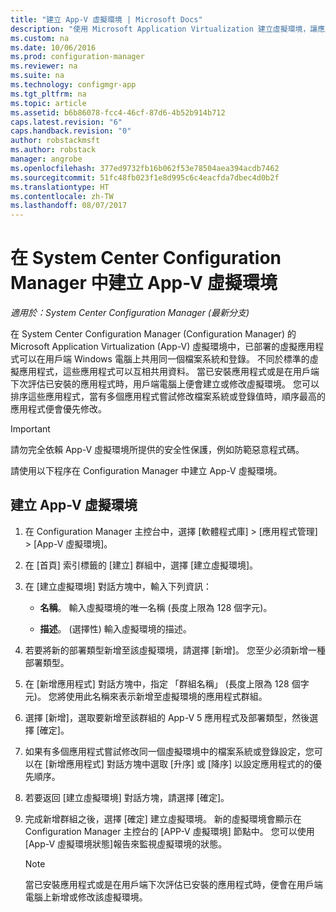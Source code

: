 ```yaml
---
title: "建立 App-V 虛擬環境 | Microsoft Docs"
description: "使用 Microsoft Application Virtualization 建立虛擬環境，讓應用程式可以彼此共用資料。"
ms.custom: na
ms.date: 10/06/2016
ms.prod: configuration-manager
ms.reviewer: na
ms.suite: na
ms.technology: configmgr-app
ms.tgt_pltfrm: na
ms.topic: article
ms.assetid: b6b86078-fcc4-46cf-87d6-4b52b914b712
caps.latest.revision: "6"
caps.handback.revision: "0"
author: robstackmsft
ms.author: robstack
manager: angrobe
ms.openlocfilehash: 377ed9732fb16b062f53e78504aea394acdb7462
ms.sourcegitcommit: 51fc48fb023f1e8d995c6c4eacfda7dbec4d0b2f
ms.translationtype: HT
ms.contentlocale: zh-TW
ms.lasthandoff: 08/07/2017
---
```

# <a name="create-app-v-virtual-environments-in-system-center-configuration-manager"></a>在 System Center Configuration Manager 中建立 App-V 虛擬環境

*適用於：System Center Configuration Manager (最新分支)*

在 System Center Configuration Manager (Configuration Manager) 的 Microsoft Application Virtualization (App-V) 虛擬環境中，已部署的虛擬應用程式可以在用戶端 Windows 電腦上共用同一個檔案系統和登錄。 不同於標準的虛擬應用程式，這些應用程式可以互相共用資料。 當已安裝應用程式或是在用戶端下次評估已安裝的應用程式時，用戶端電腦上便會建立或修改虛擬環境。 您可以排序這些應用程式，當有多個應用程式嘗試修改檔案系統或登錄值時，順序最高的應用程式便會優先修改。  

> [!IMPORTANT]  
>  請勿完全依賴 App-V 虛擬環境所提供的安全性保護，例如防範惡意程式碼。  

 請使用以下程序在 Configuration Manager 中建立 App-V 虛擬環境。  

## <a name="create-an-app-v-virtual-environment"></a>建立 App-V 虛擬環境  

1.  在 Configuration Manager 主控台中，選擇 [軟體程式庫] > [應用程式管理] > [App-V 虛擬環境]。  

3.  在 [首頁] 索引標籤的 [建立] 群組中，選擇 [建立虛擬環境]。  

4.  在 [建立虛擬環境] 對話方塊中，輸入下列資訊：  

    -   **名稱**。  輸入虛擬環境的唯一名稱 (長度上限為 128 個字元)。  

    -   **描述**。 (選擇性) 輸入虛擬環境的描述。  

5.  若要將新的部署類型新增至該虛擬環境，請選擇 [新增]。 您至少必須新增一種部署類型。  

6.  在 [新增應用程式] 對話方塊中，指定 「群組名稱」 (長度上限為 128 個字元)。 您將使用此名稱來表示新增至虛擬環境的應用程式群組。  

7.  選擇 [新增]，選取要新增至該群組的 App-V 5 應用程式及部署類型，然後選擇 [確定]。  

8.  如果有多個應用程式嘗試修改同一個虛擬環境中的檔案系統或登錄設定，您可以在 [新增應用程式] 對話方塊中選取 [升序] 或 [降序] 以設定應用程式的的優先順序。  

9. 若要返回 [建立虛擬環境] 對話方塊，請選擇 [確定]。  

10. 完成新增群組之後，選擇 [確定] 建立虛擬環境。 新的虛擬環境會顯示在 Configuration Manager 主控台的 [APP-V 虛擬環境] 節點中。 您可以使用 [App-V 虛擬環境狀態]報告來監視虛擬環境的狀態。  

    > [!NOTE]  
    >  當已安裝應用程式或是在用戶端下次評估已安裝的應用程式時，便會在用戶端電腦上新增或修改該虛擬環境。  
